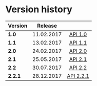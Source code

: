# Version history

| Version |  Release   |                         |
| ------- | ---------- |:-----------------------:|
| **1.0** | 11.02.2017 | [API 1.0](v1.0/javadoc) |
| **1.1** | 13.02.2017 | [API 1.1](v1.1/javadoc) |
| **2.0** | 24.02.2017 | [API 2.0](v2.0/javadoc) |
| **2.1** | 25.05.2017 | [API 2.1](v2.1/javadoc) |
| **2.2** | 30.07.2017 | [API 2.2](v2.2/javadoc) |
| **2.2.1** | 28.12.2017 | [API 2.2.1](v2.2.1/javadoc) |
